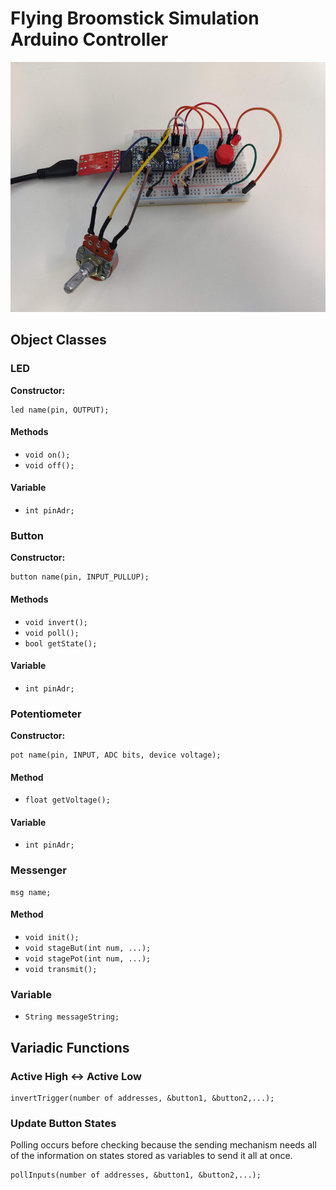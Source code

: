 # Flying Broomstick Simulation Arduino Controller  

<img src="setup.jpg" height="400">  


## Object Classes  


### LED  
**Constructor:** 
```
led name(pin, OUTPUT);  
```

#### Methods  
- `void on();`  
- `void off();`  

#### Variable  
- `int pinAdr;`  



### Button  
**Constructor:**  
```
button name(pin, INPUT_PULLUP);  
```

#### Methods  
- `void invert();`    
- `void poll();`  
- `bool getState();`    

#### Variable  
- `int pinAdr;`  



### Potentiometer  
**Constructor:**  
```
pot name(pin, INPUT, ADC bits, device voltage);  
```

#### Method  
- `float getVoltage();`  

#### Variable  
- `int pinAdr;`  



### Messenger  
```
msg name;
```

#### Method  
- `void init();`
- `void stageBut(int num, ...);`
- `void stagePot(int num, ...);`
- `void transmit();`

### Variable  
- `String messageString;`



## Variadic Functions  

### Active High <-> Active Low  
```
invertTrigger(number of addresses, &button1, &button2,...);  
```



### Update Button States  
Polling occurs before checking because the sending mechanism needs all of the information on states stored as variables to send it all at once.  
```
pollInputs(number of addresses, &button1, &button2,...);  
```
